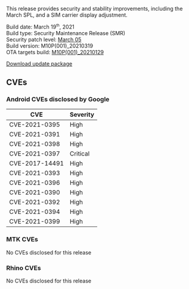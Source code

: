 This release provides security and stability improvements, including the March SPL, and a SIM carrier display adjustment.

Build date: March 19<sup><small>th</small></sup>, 2021  
Build type: Security Maintenance Release (SMR)  
Security patch level: [March 05](https://source.android.com/security/bulletin/2021-03-01)  
Build version: M10P(001)_20210319  
OTA targets build: [M10P(001)_20210129](/security/releases/c10/m10p-001_20210129)

<i class="far fa-cloud-download-alt"></i> [Download update package](https://android.googleapis.com/packages/ota-api/package/0d47c35fa9dcf0c891c0df2c0d0877ce1400d04f.zip)

## CVEs
### Android CVEs disclosed by Google

| **CVE** | **Severity** |
|---------|--------------|
| CVE-2021-0395 | High |
| CVE-2021-0391 | High |
| CVE-2021-0398 | High |
| CVE-2021-0397 | Critical |
| CVE-2017-14491 | High |
| CVE-2021-0393 | High |
| CVE-2021-0396 | High |
| CVE-2021-0390 | High |
| CVE-2021-0392 | High |
| CVE-2021-0394 | High |
| CVE-2021-0399 | High |

### MTK CVEs
No CVEs disclosed for this release

### Rhino CVEs
No CVEs disclosed for this release
